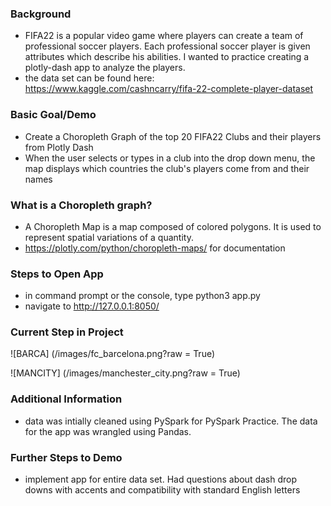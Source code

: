 ### Background
- FIFA22 is a popular video game where players can create a team of professional soccer players. Each professional soccer player 
is given attributes which describe his abilities. I wanted to practice creating a plotly-dash app to analyze the players.
- the data set can be found here: https://www.kaggle.com/cashncarry/fifa-22-complete-player-dataset


### Basic Goal/Demo
- Create a Choropleth Graph of the top 20 FIFA22 Clubs and their players from Plotly Dash
- When the user selects or types in a club into the drop down menu, the map displays which countries the club's players come from
  and their names


### What is a Choropleth graph?
- A Choropleth Map is a map composed of colored polygons. It is used to represent spatial variations of a quantity. 
- https://plotly.com/python/choropleth-maps/ for documentation


### Steps to Open App
- in command prompt or the console, type python3 app.py
- navigate to http://127.0.0.1:8050/

### Current Step in Project
![BARCA] (/images/fc_barcelona.png?raw = True)

![MANCITY] (/images/manchester_city.png?raw = True)



### Additional Information
- data was intially cleaned using PySpark for PySpark Practice. The data for the app was wrangled using Pandas.


### Further Steps to Demo
- implement app for entire data set. Had questions about dash drop downs with accents and compatibility with standard English letters